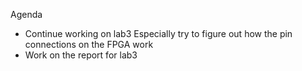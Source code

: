 Agenda
* Continue working on lab3
    Especially try to figure out how the pin connections on the FPGA work
* Work on the report for lab3
